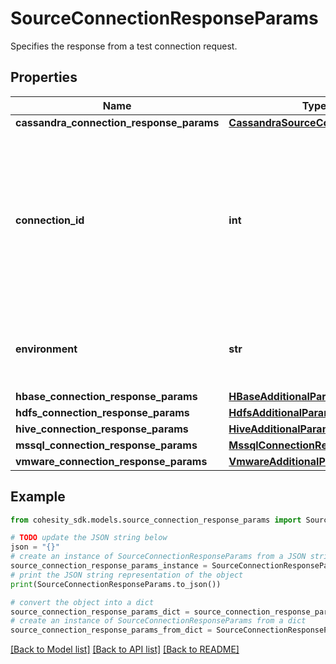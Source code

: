 # SourceConnectionResponseParams

Specifies the response from a test connection request.

## Properties

Name | Type | Description | Notes
------------ | ------------- | ------------- | -------------
**cassandra_connection_response_params** | [**CassandraSourceConfigParams**](CassandraSourceConfigParams.md) |  | [optional] 
**connection_id** | **int** | Specifies the id of the connection from where this source is reachable. This should only be set for a source being registered by a tenant user. | [optional] 
**environment** | **str** | Specifies the environment type of the Protection Source. | 
**hbase_connection_response_params** | [**HBaseAdditionalParams**](HBaseAdditionalParams.md) |  | [optional] 
**hdfs_connection_response_params** | [**HdfsAdditionalParams**](HdfsAdditionalParams.md) |  | [optional] 
**hive_connection_response_params** | [**HiveAdditionalParams**](HiveAdditionalParams.md) |  | [optional] 
**mssql_connection_response_params** | [**MssqlConnectionResponseParams**](MssqlConnectionResponseParams.md) |  | [optional] 
**vmware_connection_response_params** | [**VmwareAdditionalParams**](VmwareAdditionalParams.md) |  | [optional] 

## Example

```python
from cohesity_sdk.models.source_connection_response_params import SourceConnectionResponseParams

# TODO update the JSON string below
json = "{}"
# create an instance of SourceConnectionResponseParams from a JSON string
source_connection_response_params_instance = SourceConnectionResponseParams.from_json(json)
# print the JSON string representation of the object
print(SourceConnectionResponseParams.to_json())

# convert the object into a dict
source_connection_response_params_dict = source_connection_response_params_instance.to_dict()
# create an instance of SourceConnectionResponseParams from a dict
source_connection_response_params_from_dict = SourceConnectionResponseParams.from_dict(source_connection_response_params_dict)
```
[[Back to Model list]](../README.md#documentation-for-models) [[Back to API list]](../README.md#documentation-for-api-endpoints) [[Back to README]](../README.md)


